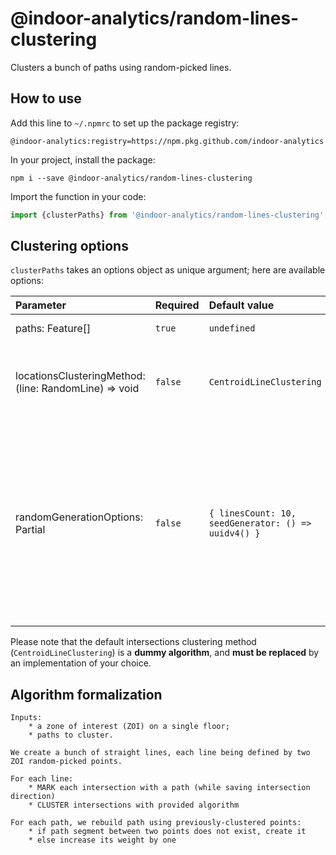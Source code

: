 # @indoor-analytics/random-lines-clustering

Clusters a bunch of paths using random-picked lines.

## How to use

Add this line to `~/.npmrc` to set up the package registry:
```shell
@indoor-analytics:registry=https://npm.pkg.github.com/indoor-analytics
```

In your project, install the package:
```shell
npm i --save @indoor-analytics/random-lines-clustering
```

Import the function in your code:
```javascript
import {clusterPaths} from '@indoor-analytics/random-lines-clustering';
```

## Clustering options

`clusterPaths` takes an options object as unique argument; here are available options:

| Parameter | Required | Default value | Comment |
|:-------|:--------|:-------|:-------|
| paths: Feature<LineString>[]  | `true` | `undefined` | input paths to cluster |
| locationsClusteringMethod: (line: RandomLine) => void   | `false`  | `CentroidLineClustering` | this algorithm clusters all intersections of a given line |
| randomGenerationOptions: Partial<ComputeRandomLinesOptions> | `false` | `{ linesCount: 10, seedGenerator: () => uuidv4() }` | you can decide here how many random lines will be generated, and how they are generated (provide a constant seed if you want to obtain reproducible results) |

Please note that the default intersections clustering method (`CentroidLineClustering`) is a **dummy algorithm**, and 
**must be replaced** by an implementation of your choice. 


## Algorithm formalization

```text
Inputs:
    * a zone of interest (ZOI) on a single floor;
    * paths to cluster.

We create a bunch of straight lines, each line being defined by two ZOI random-picked points.

For each line:
    * MARK each intersection with a path (while saving intersection direction)
    * CLUSTER intersections with provided algorithm
    
For each path, we rebuild path using previously-clustered points:
    * if path segment between two points does not exist, create it
    * else increase its weight by one
```
